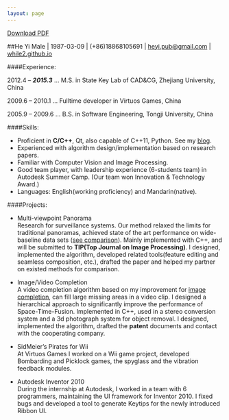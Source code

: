 ```yaml
---
layout: page
---
```


[Download PDF](/files/HeYi_ZJU.pdf)

##He YiMale \| 1987-03-09 \| (+86)18868105691 \| [heyi.pub@gmail.com](heyi.pub@gmail.com) \| [while2.github.io](http://while2.github.io)####Experience:
2012.4 – __*2015.3*__ ... M.S. in State Key Lab of CAD&CG, Zhejiang University, China2009.6 – 2010.1 ... Fulltime developer in Virtuos Games, China

2005.9 – 2009.6 ... B.S. in Software Engineering, Tongji University, China####Skills:
* Proficient in __C/C++__, Qt, also capable of C++11, Python. See my [blog](while2.github.io).* Experienced with algorithm design/implementation based on research papers.* Familiar with Computer Vision and Image Processing.* Good team player, with leadership experience (6-students team) in Autodesk Summer Camp. (Our team won Innovation & Technology Award.)* Languages: English(working proficiency) and Mandarin(native).####Projects:
* Multi-viewpoint Panorama <br/>Research for surveillance systems. Our method relaxed the limits for traditional panoramas, achieved state of the art performance on wide-baseline data sets ([see comparison](http://while2.github.io/static/panorama.html)). Mainly implemented with C++, and will be submitted to __TIP(Top Journal on Image Processing)__. I designed, implemented the algorithm, developed related tools(feature editing and seamless composition, etc.), drafted the paper and helped my partner on existed methods for comparison.* Image/Video Completion <br/>A video completion algorithm based on my improvement for [image completion](http://while2.github.io/exemplar-based-completion/), can fill large missing areas in a video clip. I designed a hierarchical approach to significantly improve the performance of Space-Time-Fusion. Implemented in C++, used in a stereo conversion system and a 3d photograph system for object removal. I designed, implemented the algorithm, drafted the __patent__ documents and contact with the cooperating company.
* SidMeier’s Pirates for Wii <br/>At Virtuos Games I worked on a Wii game project, developed Bombarding and Picklock games, the spyglass and the vibration feedback modules.* Autodesk Inventor 2010 <br/>During the internship at Autodesk, I worked in a team with 6 programmers, maintaining the UI framework for Inventor 2010. I fixed bugs and developed a tool to generate Keytips for the newly introduced Ribbon UI.